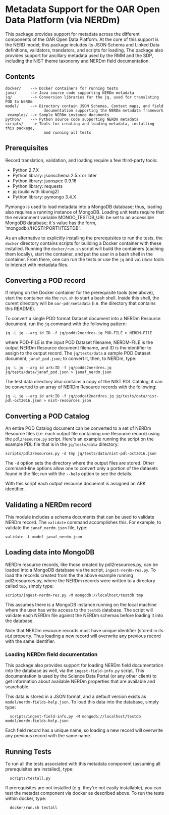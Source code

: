 # Metadata Support for the OAR Open Data Platform (via NERDm)

This package provides support for metadata across the different
components of the OAR Open Data Platform.  At the core of this support
is the NERD model; this package includes its JSON Schema and Linked
Data definitions, validators, translators, and scripts for loading.
The package also provides support for ancillary metadata used by the
RMM and the SDP, including the NIST theme taxonomy and NERDm field
documentation.  

## Contents

```
docker/    --> Docker containers for running tests
java/      --> Java source code supporting NERDm metadata
jq/        --> Conversion libraries for the jq, used for translating POD to NERDm
model/     --> Directory contain JSON Schemas, Context maps, and field 
                 documentation supporting the NERDm metadata framework
 examples/ --> Sample NERDm instance documents
python/    --> Python source code supporting NERDm metadata
scripts/   --> Tools for creating and loading metadata, installing this package,
                 and running all tests
```

## Prerequisites

Record translation, validation, and loading require a few third-party tools:

* Python 2.7.X
* Python library: jsonschema 2.5.x or later
* Python library: jsonspec 0.9.16
* Python library: requests
* jq (build with libonig2)
* Python library: pymongo 3.4.X

Pymongo is used to load metadata into a MongoDB database; thus,
loading also requires a running instance of MongoDB.  Loading unit
tests require that the environment variable MONGO_TESTDB_URL be set to
an accessible MongoDB database; it's value has the form,
'mongodb://HOST[:PORT]/TESTDB'.

As an alternative to explicitly installing the prerequisites to run
the tests, the `docker` directory contains scripts for building a
Docker container with these installed.  Running the `docker/run.sh`
script will build the containers (caching them locally), start the
container, and put the user in a bash shell in the container.  From
there, one can run the tests or use the `jq` and `validate` tools to
interact with metadata files.

## Converting a POD record

If relying on the Docker container for the prerequisite tools (see
above), start the container via the `run.sh` to start a bash shell.
Inside this shell, the curent directory will be `oar-pdr/metadata`
(i.e. the directory that contains this README).  

To convert a single POD format Dataset document into a NERDm Resource
document, run the `jq` command with the following pattern:

```
jq -L jq --arg id ID -f jq/podds2nerdres.jq POD-FILE > NERDM-FIlE
```

where POD-FILE is the input POD Dataset filename, NERDM-FILE is the
output NERDm Resource document filename, and ID is the identifier to
assign to the output record.  The `jq/tests/data` a sample
POD Dataset document, `janaf_pod.json`; to convert it, then, to NERDm,
type:

```
jq -L jq --arg id ark:ID -f jq/podds2nerdres.jq jq/tests/data/janaf_pod.json > janaf_nerdm.json
```

The test data directory also contains a copy of the NIST PDL Catalog;
it can be converted to an array of NERDm Resource records with the
following:

```
jq -L jq --arg id ark:ID -f jq/podcat2nerdres.jq jq/tests/data/nist-pdl-oct2016.json > nist-resources.json
```

## Converting a POD Catalog

An entire POD Catalog document can be converted to a set of NERDm
Resource files (i.e. each output file containing one Resource record)
using the `pdl2resource.py` script.  Here's an example running the
script on the example PDL file that is in the `jq/tests/data` directory:

```
scripts/pdl2resources.py -d tmp jq/tests/data/nist-pdl-oct2016.json
```

The `-d` option sets the directory where the output files are stored.
Other command-line options allow one to convert only a portion of the
datasets found in the file; run with the `--help` option to see the
details.

With this script each output resource docuemnt is assigned an ARK
identifier.  

## Validating a NERDm record

This module includes a schema documents that can be used to validate
NERDm record.  The `validate` command accomplishes this.  For example,
to validate the `janaf_nerdm.json` file, type:

```
validate -L model janaf_nerdm.json
```
## Loading data into MongoDB

NERDm resource records, like those created by pdl2resources.py, can be
loaded into a MongoDB database via the script, `ingest-nerdm-res.py`.
To load the records created from the the above example running
pdl2resources.py, where the NERDm records were written to a directory
called `tmp`, simply type:

```
scripts/ingest-nerdm-res.py -M mongodb://localhost/testdb tmp
```

This assumes there is a MongoDB instance running on the local
machine where the user has write access to the `testdb` database.  The
script will validate each NERDm file against the NERDm schemas before
loading it into the database.

Note that NERDm resource records must have unique identifier (stored
in its `@id` property.  Thus loading a new record will overwrite any
previous record with the same identifier.  

### Loading NERDm field documentation

This package also provides support for loading NERDm field
documentation into the database as well, via the
`ingest-field-info.py` script.  This documentation is used by the
Science Data Portal (or any other client) to get information about
available NERDm properties that are available and searchable.

This data is stored in a JSON format, and a default version exists as
`model/nerdm-fields-help.json`.  To load this data into the database,
simply type:

```
  scripts/ingest-field-info.py -M mongodb://localhost/testdb model/nerdm-fields-help.json
```

Each field record has a unique name, so loading a new record will
overwrite any previous record with the same name.  

## Running Tests

To run all the tests associated with this metadata component (assuming
all prerequisites are installed), type:

```
  scripts/testall.py
```

If prerequisites are not installed (e.g. they're not easily
installable), you can test the metadat component via docker as
described above.  To run the tests within docker, type:

```
  docker/run.sh testall
```


